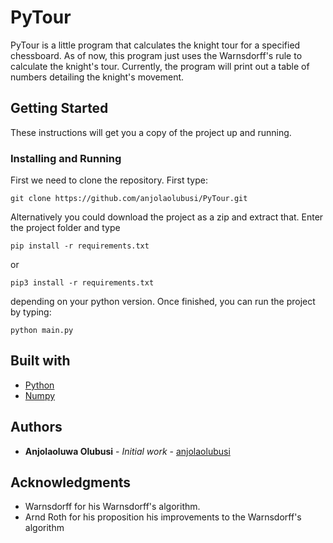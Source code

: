 # PyTour
PyTour is a little program that calculates the knight tour for a specified chessboard. As of now, this program just uses the Warnsdorff's rule to calculate the knight's tour. Currently, the program will print out a table of numbers detailing the knight's movement.

## Getting Started

These instructions will get you a copy of the project up and running.

### Installing and Running

First we need to clone the repository. First type:
```
git clone https://github.com/anjolaolubusi/PyTour.git
```

Alternatively you could download the project as a zip and extract that.
Enter the project folder and type

```
pip install -r requirements.txt
```
or

```
pip3 install -r requirements.txt
```
depending on your python version.
Once finished, you can run the project by typing:
```
python main.py
```
## Built with
* [Python](https://www.python.org/)
* [Numpy](https://github.com/numpy/numpy)

## Authors
* **Anjolaoluwa Olubusi** - *Initial work* - [anjolaolubusi](https://github.com/anjolaolubusi/PyTour)

## Acknowledgments
* Warnsdorff for his Warnsdorff's algorithm.
* Arnd Roth for his proposition his improvements to the Warnsdorff's algorithm
